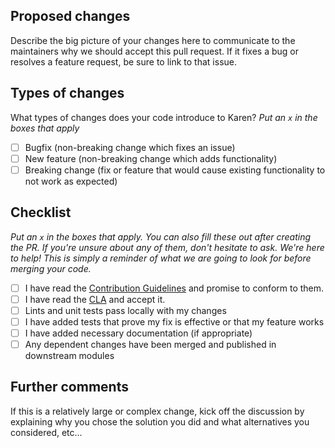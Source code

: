 ## Proposed changes

Describe the big picture of your changes here to communicate to the maintainers why we should accept this pull request. 
If it fixes a bug or resolves a feature request, be sure to link to that issue.

## Types of changes

What types of changes does your code introduce to Karen?
_Put an `x` in the boxes that apply_

- [ ] Bugfix (non-breaking change which fixes an issue)
- [ ] New feature (non-breaking change which adds functionality)
- [ ] Breaking change (fix or feature that would cause existing functionality to not work as expected)

## Checklist

_Put an `x` in the boxes that apply. You can also fill these out after creating the PR._
_If you're unsure about any of them, don't hesitate to ask._
_We're here to help! This is simply a reminder of what we are going to look for before merging your code._

- [ ] I have read the [Contribution Guidelines](https://github.com/sn0w/karen/blob/master/CONTRIBUTING.md) and promise to conform to them.
- [ ] I have read the [CLA](https://github.com/sn0w/karen/blob/master/CLA.md) and accept it.
- [ ] Lints and unit tests pass locally with my changes
- [ ] I have added tests that prove my fix is effective or that my feature works
- [ ] I have added necessary documentation (if appropriate)
- [ ] Any dependent changes have been merged and published in downstream modules

## Further comments

If this is a relatively large or complex change, kick off the discussion by explaining why you chose the solution you did 
and what alternatives you considered, etc...